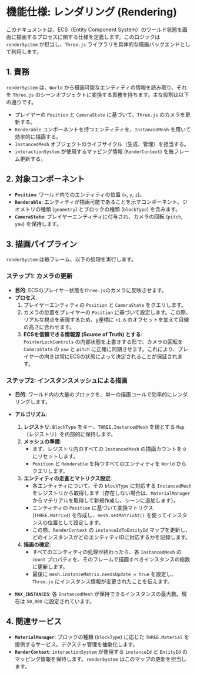 # 機能仕様: レンダリング (Rendering)

このドキュメントは、ECS（Entity Component System）のワールド状態を画面に描画するプロセスに関する仕様を定義します。このロジックは `renderSystem` が担当し、`Three.js` ライブラリを具体的な描画バックエンドとして利用します。

## 1. 責務

`renderSystem` は、`World` から描画可能なエンティティの情報を読み取り、それを `Three.js` のシーンオブジェクトに変換する責務を持ちます。主な役割は以下の通りです。

-   プレイヤーの `Position` と `CameraState` に基づいて、`Three.js` のカメラを更新する。
-   `Renderable` コンポーネントを持つエンティティを、`InstancedMesh` を用いて効率的に描画する。
-   `InstancedMesh` オブジェクトのライフサイクル（生成、管理）を担当する。
-   `interactionSystem` が使用するマッピング情報 (`RenderContext`) を毎フレーム更新する。

## 2. 対象コンポーネント

-   **`Position`**: ワールド内でのエンティティの位置 (`x`, `y`, `z`)。
-   **`Renderable`**: エンティティが描画可能であることを示すコンポーネント。ジオメトリの種類 (`geometry`) とブロックの種類 (`blockType`) を含みます。
-   **`CameraState`**: プレイヤーエンティティに付与され、カメラの回転 (`pitch`, `yaw`) を保持します。

## 3. 描画パイプライン

`renderSystem` は毎フレーム、以下の処理を実行します。

### ステップ1: カメラの更新

-   **目的**: ECSのプレイヤー状態を`Three.js`のカメラに反映させます。
-   **プロセス**:
    1.  プレイヤーエンティティの `Position` と `CameraState` をクエリします。
    2.  カメラの位置をプレイヤーの `Position` に基づいて設定します。この際、リアルな視点を表現するため、y座標に `+1.6` のオフセットを加えて目線の高さに合わせます。
    3.  **ECSを信頼できる情報源 (Source of Truth) とする**: `PointerLockControls` の内部状態を上書きする形で、カメラの回転を `CameraState` の `yaw` と `pitch` に正確に同期させます。これにより、プレイヤーの向きは常にECSの状態によって決定されることが保証されます。

### ステップ2: インスタンスメッシュによる描画

-   **目的**: ワールド内の大量のブロックを、単一の描画コールで効率的にレンダリングします。
-   **アルゴリズム**:
    1.  **レジストリ**: `BlockType` をキー、`THREE.InstancedMesh` を値とする `Map`（レジストリ）を内部的に保持します。
    2.  **メッシュの準備**:
        -   まず、レジストリ内のすべての `InstancedMesh` の描画カウントを `0` にリセットします。
        -   `Position` と `Renderable` を持つすべてのエンティティを `World` からクエリします。
    3.  **エンティティの走査とマトリクス設定**:
        -   各エンティティについて、その `blockType` に対応する `InstancedMesh` をレジストリから取得します（存在しない場合は、`MaterialManager` からマテリアルを取得して新規作成し、シーンに追加します）。
        -   エンティティの `Position` に基づいて変換マトリクス (`THREE.Matrix4`) を作成し、`mesh.setMatrixAt()` を使ってインスタンスの位置として設定します。
        -   この際、`RenderContext` の `instanceIdToEntityId` マップを更新し、どのインスタンスがどのエンティティIDに対応するかを記録します。
    4.  **描画の確定**:
        -   すべてのエンティティの処理が終わったら、各 `InstancedMesh` の `count` プロパティを、そのフレームで描画すべきインスタンスの総数に更新します。
        -   最後に `mesh.instanceMatrix.needsUpdate = true` を設定し、`Three.js` にインスタンス情報が変更されたことを伝えます。

-   **`MAX_INSTANCES`**: 各 `InstancedMesh` が保持できるインスタンスの最大数。現在は `50,000` に設定されています。

## 4. 関連サービス

-   **`MaterialManager`**: ブロックの種類 (`blockType`) に応じた `THREE.Material` を提供するサービス。テクスチャ管理を抽象化します。
-   **`RenderContext`**: `interactionSystem` が使用する `instanceId` と `EntityId` のマッピング情報を保持します。`renderSystem` はこのマップの更新を担当します。